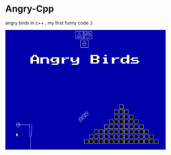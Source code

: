 # Angry-Cpp
angry birds in c++ , my first funny code :)


![alt tag](https://raw.githubusercontent.com/PouyaDarabi/Angry-Cpp/master/AngryC.png)
